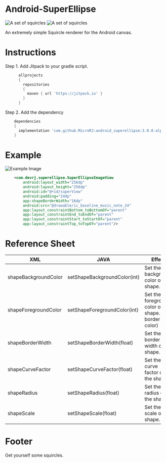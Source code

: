 # Android-SuperEllipse

![A set of squircles](https://github.com/MicroRJ/Android-Canvas-Squircle/blob/master/s_sample1.png)
![A set of squircles](https://github.com/MicroRJ/Android-Canvas-Squircle/blob/master/s_sample2.png)

An extremely simple Squircle renderer for the Android canvas.

# Instructions

Step 1. Add Jitpack to your gradle script.

```groovy
      allprojects
      {
        repositories
        {
          maven { url 'https://jitpack.io' }
        }
      }
```
Step 2. Add the dependency

```groovy
    dependencies
    {
      implementation 'com.github.MicroRJ:android_superellipse:3.0.0-alpha'
    }
```

# Example

![Example Image](https://github.com/MicroRJ/Android-Canvas-Squircle/blob/master/s_sample3.png)

```xml
    <com.devrj.superellipse.SuperEllipseImageView
        android:layout_width="256dp"
        android:layout_height="256dp"
        android:id="@+id/superView"
        android:padding="24dp"
        app:shapeBorderWidth="16dp"
        android:src="@drawable/ic_baseline_music_note_24"
        app:layout_constraintBottom_toBottomOf="parent"
        app:layout_constraintEnd_toEndOf="parent"
        app:layout_constraintStart_toStartOf="parent"
        app:layout_constraintTop_toTopOf="parent"/>
```

# Reference Sheet
XML                             | JAVA                          | Effect
--------------------------------|-------------------------------|--------------------
shapeBackgroundColor            | setShapeBackgroundColor(int)  | Set the background color of the shape.
shapeForegroundColor            | setShapeForegroundColor(int)  | Set the foreground color of the shape. (The border color)
shapeBorderWidth                | setShapeBorderWidth(float)    | Set the border width of the shape.
shapeCurveFactor                | setShapeCurveFactor(float)    | Set the curve factor of the shape.
shapeRadius                     | setShapeRadius(float)         | Set the radius of the shape.
shapeScale                      | setShapeScale(float)          | Set the scale of the shape.

# Footer
Get yourself some squircles.


